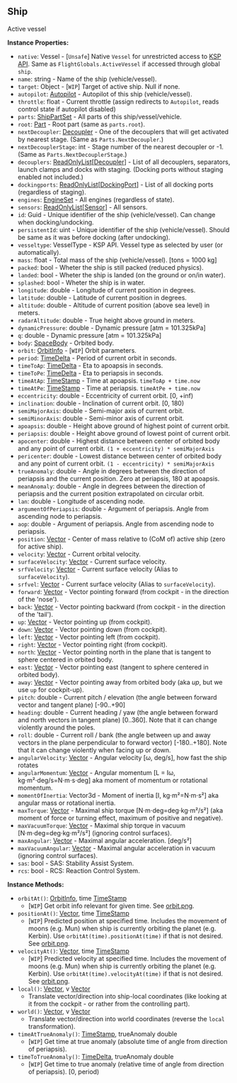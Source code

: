 ## Ship

Active vessel


**Instance Properties:**
- `native`: Vessel - \[`Unsafe`\] Native `Vessel` for unrestricted access to [KSP API](https://kerbalspaceprogram.com/api/class_vessel.html). Same as `FlightGlobals.ActiveVessel` if accessed through global `ship`.
- `name`: string - Name of the ship (vehicle/vessel).
- `target`: Object - \[`WIP`\] Target of active ship. Null if none.
- `autopilot`: [Autopilot](Autopilot.md) - Autopilot of this ship (vehicle/vessel).
- `throttle`: float - Current throttle (assign redirects to `Autopilot`, reads control state if autopilot disabled)
- `parts`: [ShipPartSet](../Parts/ShipPartSet.md) - All parts of this ship/vessel/vehicle.
- `root`: [Part](../Parts/PartBase.md) - Root part (same as `parts.root`).
- `nextDecoupler`: [Decoupler](../Parts/Decoupler.md) - One of the decouplers that will get activated by nearest stage. (Same as `Parts.NextDecoupler`.)
- `nextDecouplerStage`: int - Stage number of the nearest decoupler or -1. (Same as `Parts.NextDecouplerStage`.)
- `decouplers`: [ReadOnlyList](ReadOnlyList.1.md)\[[Decoupler](../Parts/Decoupler.md)\] - List of all decouplers, separators, launch clamps and docks with staging. (Docking ports without staging enabled not included.)
- `dockingports`: [ReadOnlyList](ReadOnlyList.1.md)\[[DockingPort](../Parts/DockingPort.md)\] - List of all docking ports (regardless of staging).
- `engines`: [EngineSet](../Parts/EngineSet.md) - All engines (regardless of state).
- `sensors`: [ReadOnlyList](ReadOnlyList.1.md)\[[Sensor](../Parts/Sensor.md)\] - All sensors.
- `id`: Guid - Unique identifier of the ship (vehicle/vessel). Can change when docking/undocking.
- `persistentId`: uint - Unique identifier of the ship (vehicle/vessel). Should be same as it was before docking (after undocking).
- `vesseltype`: VesselType - KSP API. Vessel type as selected by user (or automatically).
- `mass`: float - Total mass of the ship (vehicle/vessel). [tons = 1000 kg]
- `packed`: bool - Wheter the ship is still packed (reduced physics).
- `landed`: bool - Wheter the ship is landed (on the ground or on/in water).
- `splashed`: bool - Wheter the ship is in water.
- `longitude`: double - Longitude of current position in degrees.
- `latitude`: double - Latitude of current position in degrees.
- `altitude`: double - Altitude of current position (above sea level) in meters.
- `radarAltitude`: double - True height above ground in meters.
- `dynamicPressure`: double - Dynamic pressure [atm = 101.325kPa]
- `q`: double - Dynamic pressure [atm = 101.325kPa]
- `body`: [SpaceBody](SpaceBody.md) - Orbited body.
- `orbit`: [OrbitInfo](OrbitInfo.md) - \[`WIP`\] Orbit parameters.
- `period`: [TimeDelta](TimeDelta.md) - Period of current orbit in seconds.
- `timeToAp`: [TimeDelta](TimeDelta.md) - Eta to apoapsis in seconds.
- `timeToPe`: [TimeDelta](TimeDelta.md) - Eta to periapsis in seconds.
- `timeAtAp`: [TimeStamp](TimeStamp.md) - Time at apoapsis. `timeToAp + time.now`
- `timeAtPe`: [TimeStamp](TimeStamp.md) - Time at periapsis. `timeAtPe + time.now`
- `eccentricity`: double - Eccentricity of current orbit. \[0, +inf)
- `inclination`: double - Inclination of current orbit. \[0, 180)
- `semiMajorAxis`: double - Semi-major axis of current orbit.
- `semiMinorAxis`: double - Semi-minor axis of current orbit.
- `apoapsis`: double - Height above ground of highest point of current orbit.
- `periapsis`: double - Height above ground of lowest point of current orbit.
- `apocenter`: double - Highest distance between center of orbited body and any point of current orbit. `(1 + eccentricity) * semiMajorAxis`
- `pericenter`: double - Lowest distance between center of orbited body and any point of current orbit. `(1 - eccentricity) * semiMajorAxis`
- `trueAnomaly`: double - Angle in degrees between the direction of periapsis and the current position. Zero at periapsis, 180 at apoapsis.
- `meanAnomaly`: double - Angle in degrees between the direction of periapsis and the current position extrapolated on circular orbit.
- `lan`: double - Longitude of ascending node.
- `argumentOfPeriapsis`: double - Argument of periapsis. Angle from ascending node to periapsis.
- `aop`: double - Argument of periapsis. Angle from ascending node to periapsis.
- `position`: [Vector](Vector.md) - Center of mass relative to (CoM of) active ship (zero for active ship).
- `velocity`: [Vector](Vector.md) - Current orbital velocity.
- `surfaceVelocity`: [Vector](Vector.md) - Current surface velocity.
- `srfVelocity`: [Vector](Vector.md) - Current surface velocity (Alias to `surfaceVelocity`).
- `srfvel`: [Vector](Vector.md) - Current surface velocity (Alias to `surfaceVelocity`).
- `forward`: [Vector](Vector.md) - Vector pointing forward (from cockpit - in the direction of the 'nose').
- `back`: [Vector](Vector.md) - Vector pointing backward (from cockpit - in the direction of the 'tail').
- `up`: [Vector](Vector.md) - Vector pointing up (from cockpit).
- `down`: [Vector](Vector.md) - Vector pointing down (from cockpit).
- `left`: [Vector](Vector.md) - Vector pointing left (from cockpit).
- `right`: [Vector](Vector.md) - Vector pointing right (from cockpit).
- `north`: [Vector](Vector.md) - Vector pointing north in the plane that is tangent to sphere centered in orbited body.
- `east`: [Vector](Vector.md) - Vector pointing east (tangent to sphere centered in orbited body).
- `away`: [Vector](Vector.md) - Vector pointing away from orbited body (aka *up*, but we use `up` for cockpit-up).
- `pitch`: double - Current pitch / elevation (the angle between forward vector and tangent plane) \[-90..+90]
- `heading`: double - Current heading / yaw (the angle between forward and north vectors in tangent plane) \[0..360]. Note that it can change violently around the poles.
- `roll`: double - Current roll / bank (the angle between up and away vectors in the plane perpendicular to forward vector) \[-180..+180]. 
Note that it can change violently when facing up or down.
- `angularVelocity`: [Vector](Vector.md) - Angular velocity \[ω, deg/s], how fast the ship rotates
- `angularMomentum`: [Vector](Vector.md) - Angular momentum \[L = Iω, kg⋅m²⋅deg/s=N⋅m⋅s⋅deg] aka moment of momentum or rotational momentum.
- `momentOfInertia`: Vector3d - Moment of inertia \[I, kg⋅m²=N⋅m⋅s²] aka angular mass or rotational inertia.
- `maxTorque`: [Vector](Vector.md) - Maximal ship torque \[N⋅m⋅deg=deg⋅kg⋅m²/s²] (aka moment of force or turning effect, maximum of positive and negative).
- `maxVacuumTorque`: [Vector](Vector.md) - Maximal ship torque in vacuum \[N⋅m⋅deg=deg⋅kg⋅m²/s²] (ignoring control surfaces).
- `maxAngular`: [Vector](Vector.md) - Maximal angular acceleration. \[deg/s²]
- `maxVacuumAngular`: [Vector](Vector.md) - Maximal angular acceleration in vacuum (ignoring control surfaces).
- `sas`: bool - SAS: Stability Assist System.
- `rcs`: bool - RCS: Reaction Control System.

**Instance Methods:**
- `orbitAt()`: [OrbitInfo](OrbitInfo.md), time [TimeStamp](TimeStamp.md)
  - \[`WIP`\] Get orbit info relevant for given time. See [orbit.png](orbit.png).
- `positionAt()`: [Vector](Vector.md), time [TimeStamp](TimeStamp.md)
  - \[`WIP`\] Predicted position at specified time. Includes the movement of moons (e.g. Mun) when ship is currently orbiting the planet (e.g. Kerbin). Use `orbitAt(time).positionAt(time)` if that is not desired. See [orbit.png](orbit.png).
- `velocityAt()`: [Vector](Vector.md), time [TimeStamp](TimeStamp.md)
  - \[`WIP`\] Predicted velocity at specified time. Includes the movement of moons (e.g. Mun) when ship is currently orbiting the planet (e.g. Kerbin). Use `orbitAt(time).velocityAt(time)` if that is not desired. See [orbit.png](orbit.png).
- `local()`: [Vector](Vector.md), v [Vector](Vector.md)
  - Translate vector/direction into ship-local coordinates (like looking at it from the cockpit - or rather from the controlling part).
- `world()`: [Vector](Vector.md), v [Vector](Vector.md)
  - Translate vector/direction into world coordinates (reverse the `local` transformation).
- `timeAtTrueAnomaly()`: [TimeStamp](TimeStamp.md), trueAnomaly double
  - \[`WIP`\] Get time at true anomaly (absolute time of angle from direction of periapsis).
- `timeToTrueAnomaly()`: [TimeDelta](TimeDelta.md), trueAnomaly double
  - \[`WIP`\] Get time to true anomaly (relative time of angle from direction of periapsis). [0, period)
